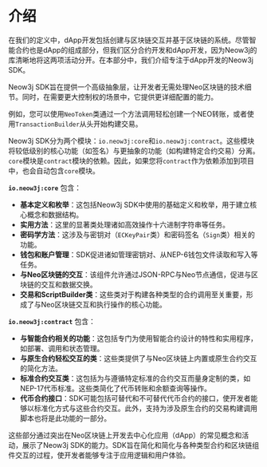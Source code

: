 # 介绍

在我们的定义中，dApp开发包括创建与区块链交互并基于区块链的系统。尽管智能合约也是dApp的组成部分，但我们区分合约开发和dApp开发，因为Neow3j的库清晰地将这两项活动分开。在本部分中，我们介绍专注于dApp开发的Neow3j SDK。

Neow3j SDK旨在提供一个高级抽象层，让开发者无需处理Neo区块链的技术细节。同时，在需要更大控制权的场景中，它提供更详细配置的能力。

例如，您可以使用`NeoToken`类通过一个方法调用轻松创建一个NEO转账，或者使用`TransactionBuilder`从头开始构建交易。

Neow3j SDK分为两个模块：`io.neow3j:core`和`io.neow3j:contract`。这些模块将较低级别的核心功能（如签名）与更抽象的功能（如构建特定合约交易）分离。`core`模块是`contract`模块的依赖。因此，如果您将`contract`作为依赖添加到项目中，也会自动包含`core`模块。

**`io.neow3j:core`** 包含：

* **基本定义和枚举**：这包括Neow3j SDK中使用的基础定义和枚举，用于建立核心概念和数据结构。
* **实用方法**：这里的显著类处理诸如高效操作十六进制字符串等任务。
* **密码学方法**：这涉及与密钥对（`ECKeyPair`类）和密码签名（`Sign`类）相关的功能。
* **钱包和账户管理**：SDK促进诸如管理密钥对、从NEP-6钱包文件读取和写入等任务。
* **与Neo区块链的交互**：该组件允许通过JSON-RPC与Neo节点通信，促进与区块链的交互和数据交换。
* **交易和ScriptBuilder类**：这些类对于构建各种类型的合约调用至关重要，形成了与Neo区块链交互和执行操作的核心功能。

**`io.neow3j:contract`** 包含：

* **与智能合约相关的功能**：这包括专门为使用智能合约设计的特性和实用程序，如部署、调用和状态管理。
* **与原生合约轻松交互的类**：这些类提供了与Neo区块链上内置或原生合约交互的简化方法。
* **标准合约交互类**：这包括为与遵循特定标准的合约交互而量身定制的类，如NEP-17代币标准。这些类简化了代币转账和余额查询等操作。
* **代币合约接口**：SDK可能包括可替代和不可替代代币合约的接口，使开发者能够以标准化方式与这些合约交互。此外，支持为涉及原生合约的交易构建调用脚本也将是此功能的一部分。

这些部分通过突出在Neo区块链上开发去中心化应用（dApp）的常见概念和活动，展示了Neow3j SDK的能力。SDK旨在简化和简化与各种类型合约和区块链组件交互的过程，使开发者能够专注于应用逻辑和用户体验。

